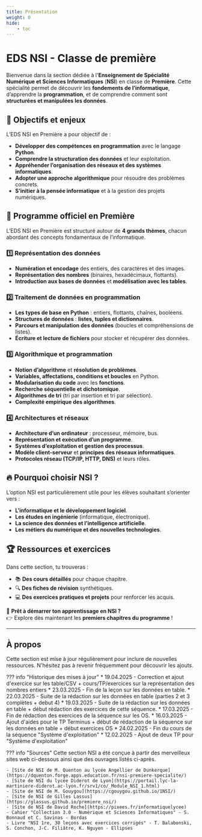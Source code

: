 ```yaml
---
title: Présentation
weight: 0
hide: 
    - toc
---
```


# EDS NSI - Classe de première

Bienvenue dans la section dédiée à l'**Enseignement de Spécialité Numérique et Sciences Informatiques** (**NSI**) en classe de **Première**. Cette spécialité permet de découvrir les **fondements de l’informatique**, d’apprendre la **programmation**, et de comprendre comment sont **structurées et manipulées les données**.

## 🔹 Objectifs et enjeux

L’EDS NSI en Première a pour objectif de :  

- **Développer des compétences en programmation** avec le langage **Python**.
- **Comprendre la structuration des données** et leur exploitation.
- **Appréhender l’organisation des réseaux et des systèmes informatiques**.
- **Adopter une approche algorithmique** pour résoudre des problèmes concrets.
- **S’initier à la pensée informatique** et à la gestion des projets numériques.

## 📌 Programme officiel en Première

L’EDS NSI en Première est structuré autour de **4 grands thèmes**, chacun abordant des concepts fondamentaux de l’informatique.

### **1️⃣ Représentation des données**
- **Numération et encodage** des entiers, des caractères et des images.
- **Représentation des nombres** (binaires, hexadécimaux, flottants).
- **Introduction aux bases de données** et **modélisation avec les tables**.

### **2️⃣ Traitement de données en programmation**
- **Les types de base en Python** : entiers, flottants, chaînes, booléens.
- **Structures de données** : **listes, tuples et dictionnaires**.
- **Parcours et manipulation des données** (boucles et compréhensions de listes).
- **Écriture et lecture de fichiers** pour stocker et récupérer des données.

### **3️⃣ Algorithmique et programmation**
- **Notion d’algorithme** et **résolution de problèmes**.
- **Variables, affectations, conditions et boucles** en Python.
- **Modularisation du code** avec les **fonctions**.
- **Recherche séquentielle et dichotomique**.
- **Algorithmes de tri** (tri par insertion et tri par sélection).
- **Complexité empirique des algorithmes**.

### **4️⃣ Architectures et réseaux**
- **Architecture d’un ordinateur** : processeur, mémoire, bus.
- **Représentation et exécution d’un programme**.
- **Systèmes d’exploitation et gestion des processus**.
- **Modèle client-serveur** et **principes des réseaux informatiques**.
- **Protocoles réseau (TCP/IP, HTTP, DNS)** et leurs rôles.

## 🔥 Pourquoi choisir NSI ?
L’option NSI est particulièrement utile pour les élèves souhaitant s’orienter vers :

- **L’informatique et le développement logiciel**.
- **Les études en ingénierie** (informatique, électronique).
- **La science des données et l’intelligence artificielle**.
- **Les métiers du numérique et des nouvelles technologies**.

## 🏆 Ressources et exercices
Dans cette section, tu trouveras : 

- 📚 **Des cours détaillés** pour chaque chapitre.
- 🔍 **Des fiches de révision** synthétiques.
- 💻 **Des exercices pratiques et projets** pour renforcer les acquis.

🚀 **Prêt à démarrer ton apprentissage en NSI ?**  
👉 Explore dès maintenant les **premiers chapitres du programme** !

---
## À propos
Cette section est mise à jour régulièrement pour inclure de nouvelles ressources. N'hésitez pas à revenir fréquemment pour découvrir les ajouts.

??? info "Historique des mises à jour"
    * 19.04.2025 - Correction et ajout d'exercice sur les table/CSV + cours/TP/exercices sur la représentation des nombres entiers
    * 23.03.2025 - Fin de la leçon sur les données en table.
    * 22.03.2025 - Suite de la rédaction sur les données en table (parties 2 et 3 complètes + debut 4)
    * 19.03.2025 - Suite de la rédaction sur les données en table + début rédaction des exercices de cette séquence.
    * 17.03.2025 - Fin de rédaction des exercices de la séquence sur les OS.
    * 16.03.2025 - Ajout d'aides pour le TP Terminus + début de rédaction de la séquence sur les données en table + début exercices OS
    * 24.02.2025 - Fin du cours de la séquence "Système d'exploitation"
    * 12.02.2025 - Ajout de deux TP pour "Système d'exploitation"

??? info "Sources"
    Cette section NSI a été conçue à partir des merveilleux sites web ci-dessous ainsi que des ouvrages listés ci-après. 

    - [Site de NSI de M. Quenton au lycée Angellier de Dunkerque](https://dquenton.forge.apps.education.fr/nsi-premiere-specialite/)
    - [Site de NSI du lycée Diderot de Lyon](https://portail.lyc-la-martiniere-diderot.ac-lyon.fr/srv1/co/_Module_NSI_1.html)
    - [Site de NSI de M. Gouygou](https://cgouygou.github.io/1NSI/)
    - [Site de NSI de Gilles Lassus](https://glassus.github.io/premiere_nsi/)
    - [Site de NSI de David Roche](https://pixees.fr/informatiquelycee)
    - Cahier "Collection 3.0 - Numérique et Sciences Informatiques" - S. Bonnaud et C. Savinas - Bordas
    - Livre "NSI 1re, 30 leçons avec exercices corrigés" - T. Balabonski, S. Conchon, J-C. Filiâtre, K. Nguyen - Ellipses